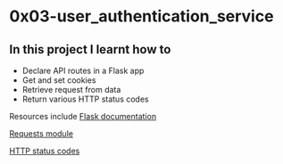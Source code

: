 # 0x03-user_authentication_service

## In this project I learnt how to
- Declare API routes in a Flask app
- Get and set  cookies
- Retrieve request from data
- Return various HTTP status codes

Resources include
[Flask documentation](https://intranet.alxswe.com/rltoken/lKExyvivrrW4eh0eI8UV6A)

[Requests module](https://intranet.alxswe.com/rltoken/py7LuuD1u2MUwcaf8wnDzQ)

[HTTP status codes](https://intranet.alxswe.com/rltoken/cj-mc5ZHp_KyXn1yikHC0A)
